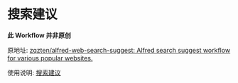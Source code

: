 # 搜索建议
**此 Workflow 并非原创**

原地址: [zqzten/alfred-web-search-suggest: Alfred search suggest workflow for various popular websites.](https://github.com/zqzten/alfred-web-search-suggest)

使用说明: [搜索建议](https://www.notion.so/quicy/bfd7db314fc0488ba0e292a443a0df85)